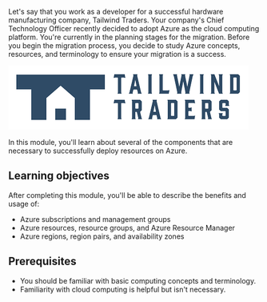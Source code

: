 Let's say that you work as a developer for a successful hardware manufacturing company, Tailwind Traders. Your company's Chief Technology Officer recently decided to adopt Azure as the cloud computing platform. You're currently in the planning stages for the migration. Before you begin the migration process, you decide to study Azure concepts, resources, and terminology to ensure your migration is a success.

![Tailwind Traders company logo.](../../shared/media/tailwind-traders-logo.png)

In this module, you'll learn about several of the components that are necessary to successfully deploy resources on Azure.

## Learning objectives

After completing this module, you'll be able to describe the benefits and usage of:

- Azure subscriptions and management groups
- Azure resources, resource groups, and Azure Resource Manager
- Azure regions, region pairs, and availability zones

## Prerequisites

- You should be familiar with basic computing concepts and terminology.
- Familiarity with cloud computing is helpful but isn't necessary.
